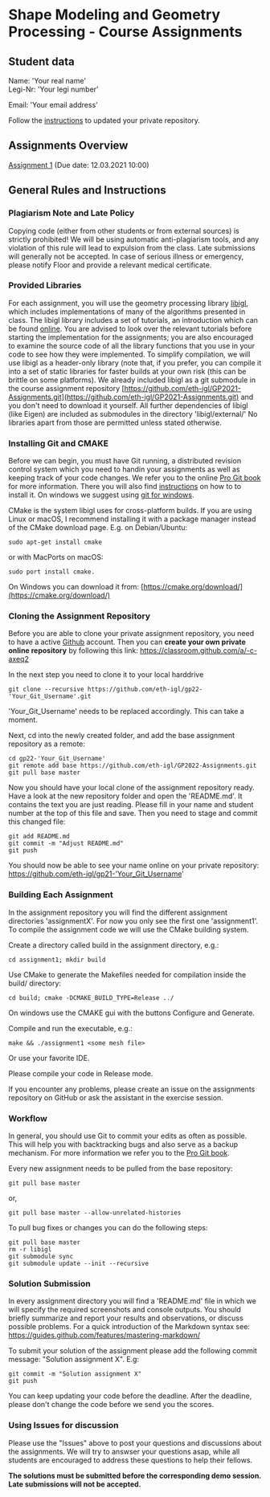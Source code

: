 # Shape Modeling and Geometry Processing - Course Assignments

## Student data

Name: 'Your real name'  
Legi-Nr: 'Your legi number'

Email: 'Your email address'

Follow the [instructions](#workflow) to updated your private repository.

## Assignments Overview

[Assignment 1](assignment1) (Due date: 12.03.2021 10:00)  

## General Rules and Instructions

### Plagiarism Note and Late Policy
Copying code (either from other students or from external sources) is strictly prohibited! We will be using automatic anti-plagiarism tools, and any violation of this rule will lead to expulsion from the class. Late submissions will generally not be accepted. In case of serious illness or emergency, please notify Floor and provide a relevant medical certificate. 

### Provided Libraries
For each assignment, you will use the geometry processing library [libigl](https://github.com/libigl/libigl), which includes implementations of many of the algorithms presented in class. The libigl library includes a set of tutorials, an introduction which can be found [online](https://libigl.github.io/tutorial/). You are advised to look over the relevant tutorials before starting the implementation for the assignments; you are also encouraged to examine the source code of all the library functions that you use in your code to see how they were implemented. To simplify compilation, we will use libigl as a header-only library (note that, if you prefer, you can compile it into a set of static libraries for faster builds at your own risk (this can be brittle on some platforms). We already included libigl as a git submodule in the course assignment repository [https://github.com/eth-igl/GP2021-Assignments.git](https://github.com/eth-igl/GP2021-Assignments.git) and you don't need to download it yourself. All further dependencies of libigl (like Eigen) are included as submodules in the directory 'libigl/external/' No libraries apart from those are permitted unless stated otherwise.

### Installing Git and CMAKE
Before we can begin, you must have Git running, a distributed revision control system which you need to handin your assignments as well as keeping track of your code changes. We refer you to the online [Pro Git book](https://git-scm.com/book/en/v2) for more information. There you will also find [instructions](https://git-scm.com/book/en/v2/Getting-Started-Installing-Git]) on how to to install it. On windows we suggest using [git for windows](https://git-for-windows.github.io/).

CMake is the system libigl uses for cross-platform builds. If you are using Linux or macOS, I recommend installing it with a package manager instead of the CMake download page. E.g. on Debian/Ubuntu:
```
sudo apt-get install cmake
```
or with MacPorts on macOS:
```
sudo port install cmake.
```
On Windows you can download it from:
[https://cmake.org/download/](https://cmake.org/download/)

### Cloning the Assignment Repository
Before you are able to clone your private assignment repository, you need to have a active [Github](https://github.com/) account. Then you can **create your own private online repository** by following this link: https://classroom.github.com/a/-c-axeq2

In the next step you need to clone it to your local harddrive
```
git clone --recursive https://github.com/eth-igl/gp22-'Your_Git_Username'.git
```
'Your_Git_Username' needs to be replaced accordingly. This can take a moment.

Next, cd into the newly created folder, and add the base assignment repository as a remote:
```
cd gp22-'Your_Git_Username'
git remote add base https://github.com/eth-igl/GP2022-Assignments.git
git pull base master
```
Now you should have your local clone of the assignment repository ready. Have a look at the new repository folder and open the 'README.md'. It contains the text you are just reading. Please fill in your name and student number at the top of this file and save. Then you need to stage and commit this changed file:
```
git add README.md
git commit -m "Adjust README.md"
git push
```
You should now be able to see your name online on your private repository: https://github.com/eth-igl/gp21-'Your_Git_Username'

### Building Each Assignment
In the assignment repository you will find the different assignment directories 'assignmentX'. For now you only see the first one 'assignment1'. To compile the assignment code we will use the CMake building system.

Create a directory called build in the assignment directory, e.g.:
```
cd assignment1; mkdir build
```
Use CMake to generate the Makefiles needed for compilation inside the build/ directory:
```
cd build; cmake -DCMAKE_BUILD_TYPE=Release ../
```
On windows use the CMAKE gui with the buttons Configure and Generate.

Compile and run the executable, e.g.:
```
make && ./assignment1 <some mesh file>
```
Or use your favorite IDE.

Please compile your code in Release mode.

If you encounter any problems, please create an issue on the assignments repository on GitHub or ask the assistant in the exercise session.

### Workflow
In general, you should use Git to commit your edits as often as possible. This will help you with backtracking bugs and also serve as a backup mechanism. For more information we refer you to the [Pro Git book](https://git-scm.com/book/en/v2/Git-Basics-Recording-Changes-to-the-Repository).

Every new assignment needs to be pulled from the base repository:
```
git pull base master
```
or,
```
git pull base master --allow-unrelated-histories
```

To pull bug fixes or changes you can do the following steps:
```
git pull base master
rm -r libigl
git submodule sync
git submodule update --init --recursive
```

### Solution Submission
In every assignment directory you will find a 'README.md' file in which we will specify the required screenshots and console outputs. You should briefly summarize and report your results and observations, or discuss possible problems. For a quick introduction of the Markdown syntax see: https://guides.github.com/features/mastering-markdown/

To submit your solution of the assignment please add the following commit message: "Solution assignment X". E.g:
```
git commit -m "Solution assignment X"
git push
```
You can keep updating your code before the deadline. After the deadline, please don't change the code before we send you the scores.

### Using Issues for discussion 
Please use the "Issues" above to post your questions and discussions about the assignments. We will try to answser your questions asap, while all students are encouraged to address these questions to help their fellows.

**The solutions must be submitted before the corresponding demo session. Late submissions will not be accepted.**
